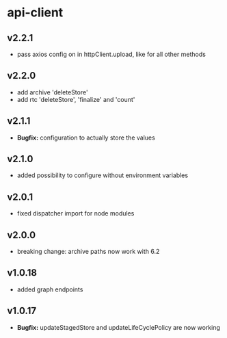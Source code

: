 # api-client

## v2.2.1
- pass axios config on in httpClient.upload, like for all other methods

## v2.2.0
- add archive 'deleteStore'
- add rtc 'deleteStore', 'finalize' and 'count'

## v2.1.1
 - **Bugfix:** configuration to actually store the values

## v2.1.0
 - added possibility to configure without environment variables

## v2.0.1
 - fixed dispatcher import for node modules

## v2.0.0
 - breaking change: archive paths now work with 6.2

## v1.0.18
 - added graph endpoints

## v1.0.17

 - **Bugfix:** updateStagedStore and updateLifeCyclePolicy are now working
